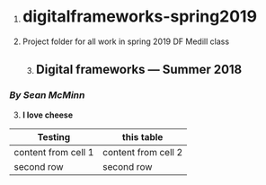 1. # digitalframeworks-spring2019
2. Project folder for all work in spring 2019 DF Medill class
   
   3. ## Digital frameworks — Summer 2018
### *By Sean McMinn*

3. __I love cheese__

Testing | this table
--------|------------
content from cell 1 | content from cell 2
second row | second row
